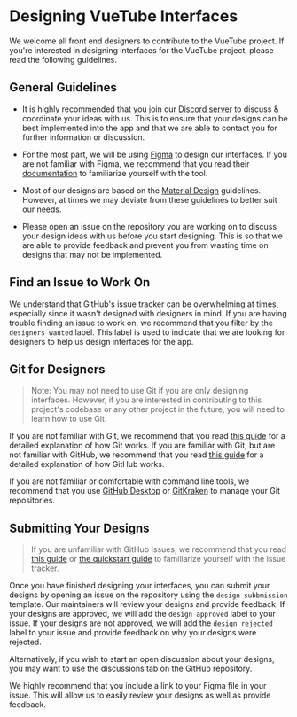 # Designing VueTube Interfaces

We welcome all front end designers to contribute to the VueTube project. If you're interested in designing interfaces
for the VueTube project, please read the following guidelines.

## General Guidelines

* It is highly recommended that you join our [Discord server](https://discord.gg/7P8KJrdd5W) to discuss & coordinate
  your
  ideas with us. This is to ensure that your designs can be best implemented into the app and that we are able to
  contact
  you for further information or discussion.


* For the most part, we will be using [Figma](https://www.figma.com/) to design our interfaces. If you are not familiar
  with Figma, we recommend that you read
  their [documentation](https://help.figma.com) to familiarize yourself
  with the tool.


* Most of our designs are based on the [Material Design](https://material.io/design) guidelines. However, at times we
  may
  deviate from these guidelines to better suit our needs.


* Please open an issue on the repository you are working on to discuss your design ideas with us before you start
  designing. This is so that we are able to provide feedback and prevent you from wasting time on designs that may not
  be
  implemented.

## Find an Issue to Work On

We understand that GitHub's issue tracker can be overwhelming at times, especially since it wasn't designed with
designers in mind. If you are having trouble finding an issue to work on, we recommend that you filter by
the `designers wanted` label. This label is used to indicate that we are looking for designers to help us design
interfaces for the app.

## Git for Designers

> Note: You may not need to use Git if you are only designing interfaces. However, if you are interested in contributing
> to this project's codebase or any other project in the future, you will need to learn how to use Git.

If you are not familiar with Git, we recommend that you read [this guide](https://rogerdudler.github.io/git-guide/) for
a detailed explanation of how Git works. If you are familiar with Git, but are not familiar with GitHub, we recommend
that you read [this guide](https://guides.github.com/activities/hello-world/) for a detailed explanation of how GitHub
works.

If you are not familiar or comfortable with command line tools, we recommend that you
use [GitHub Desktop](https://desktop.github.com/) or [GitKraken](https://www.gitkraken.com/) to manage your Git
repositories.

## Submitting Your Designs

> If you are unfamiliar with GitHub Issues, we recommend that you
> read [this guide](https://guides.github.com/features/issues/)
> or [the quickstart guide](https://docs.github.com/en/issues/tracking-your-work-with-issues/quickstart) to familiarize
> yourself with the issue tracker.

Once you have finished designing your interfaces, you can submit your designs by opening an issue on the repository
using the `design subbmission` template. Our
maintainers will review your designs and provide feedback. If your designs are approved, we will add
the `design approved` label to your issue. If your designs are not approved, we will add the `design rejected` label to
your issue and provide feedback on why your designs were rejected.

Alternatively, if you wish to start an open discussion about your designs, you may want to use the discussions tab on
the GitHub repository.

We highly recommend that you include a link to your Figma file in your issue. This will allow us to easily review your
designs as well as provide feedback.